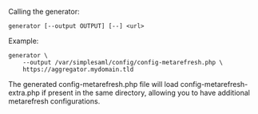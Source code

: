 Calling the generator:

    generator [--output OUTPUT] [--] <url>

Example:

    generator \
        --output /var/simplesaml/config/config-metarefresh.php \
        https://aggregator.mydomain.tld

The generated config-metarefresh.php file will load config-metarefresh-extra.php if
present in the same directory, allowing you to have additional metarefresh configurations.
